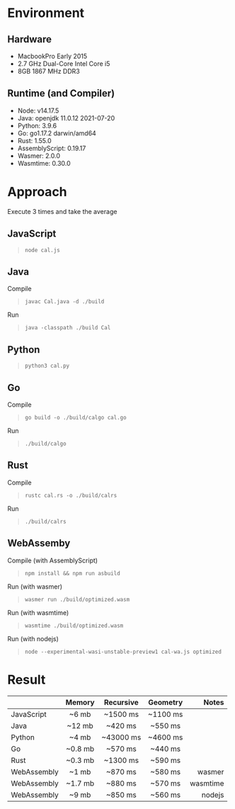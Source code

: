 
# Environment

## Hardware
- MacbookPro Early 2015
- 2.7 GHz Dual-Core Intel Core i5
- 8GB 1867 MHz DDR3

## Runtime (and Compiler)
  - Node: v14.17.5
  - Java: openjdk 11.0.12 2021-07-20
  - Python: 3.9.6
  - Go: go1.17.2 darwin/amd64
  - Rust: 1.55.0
  - AssemblyScript: 0.19.17
  - Wasmer: 2.0.0
  - Wasmtime: 0.30.0

# Approach

Execute 3 times and take the average
## JavaScript
> `node cal.js`

## Java
Compile
> `javac Cal.java -d ./build`

Run
> `java -classpath ./build Cal`

## Python
> `python3 cal.py`

## Go
Compile
> `go build -o ./build/calgo cal.go`

Run
> `./build/calgo`


## Rust
Compile
> `rustc cal.rs -o ./build/calrs`

Run
> `./build/calrs`

## WebAssemby
Compile (with AssemblyScript)
> `npm install && npm run asbuild`

Run (with wasmer)
> `wasmer run ./build/optimized.wasm`

Run (with wasmtime)
> `wasmtime ./build/optimized.wasm`

Run (with nodejs)
> `node --experimental-wasi-unstable-preview1 cal-wa.js optimized`

# Result

|  	| Memory 	| Recursive 	| Geometry 	| Notes 	|
|---	|:---:	|:---:	|:---:	|---:	|
| JavaScript 	| ~6 mb 	| ~1500 ms 	| ~1100 ms 	|  	|
| Java 	| ~12 mb 	| ~420 ms 	| ~550 ms 	|  	|
| Python 	| ~4 mb 	| ~43000 ms 	| ~4600 ms 	|  	|
| Go 	| ~0.8 mb 	| ~570 ms 	| ~440 ms 	|  	|
| Rust 	| ~0.3 mb 	| ~1300 ms 	| ~590 ms 	|  	|
| WebAssembly  	| ~1 mb 	| ~870 ms 	| ~580 ms 	| wasmer 	|
| WebAssembly  	| ~1.7 mb 	| ~880 ms 	| ~570 ms 	| wasmtime 	|
| WebAssembly  	| ~9 mb 	| ~850 ms 	| ~560 ms 	| nodejs 	|